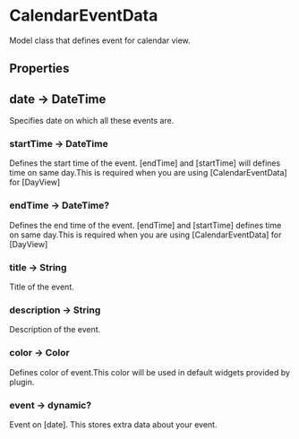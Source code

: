 # CalendarEventData

Model class that defines event for calendar view.

## Properties

## date -> DateTime

Specifies date on which all these events are.

### startTime -> DateTime

Defines the start time of the event. [endTime] and [startTime] will defines time on same day.This is required when you are using [CalendarEventData] for [DayView]

### endTime -> DateTime?

Defines the end time of the event. [endTime] and [startTime] defines time on same day.This is required when you are using [CalendarEventData] for [DayView]

### title -> String

Title of the event.

### description -> String

Description of the event.

### color -> Color

Defines color of event.This color will be used in default widgets provided by plugin.

### event -> dynamic?

Event on [date]. This stores extra data about your event.
